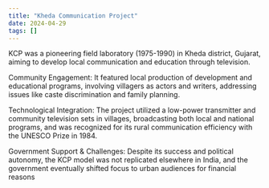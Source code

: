 ```yaml
---
title: "Kheda Communication Project"
date: 2024-04-29
tags: []
---
```

KCP was a pioneering field laboratory (1975-1990) in Kheda district, Gujarat, aiming to develop local communication and education through television.

Community Engagement: It featured local production of development and educational programs, involving villagers as actors and writers, addressing issues like caste discrimination and family planning.

Technological Integration: The project utilized a low-power transmitter and community television sets in villages, broadcasting both local and national programs, and was recognized for its rural communication efficiency with the UNESCO Prize in 1984.

Government Support & Challenges: Despite its success and political autonomy, the KCP model was not replicated elsewhere in India, and the government eventually shifted focus to urban audiences for financial reasons